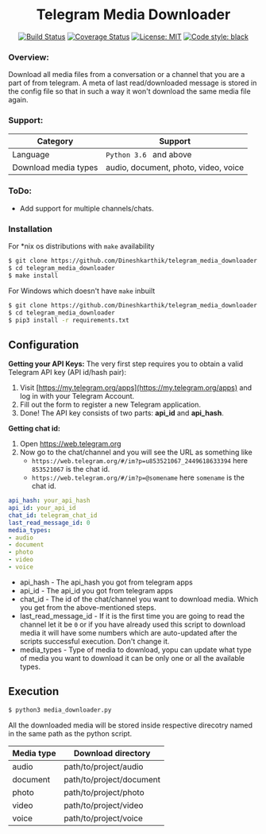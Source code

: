 
<h1 align="center">Telegram Media Downloader</h1>

<p align="center">
<a href="https://circleci.com/gh/Dineshkarthik/telegram_media_downloader/tree/master"><img alt="Build Status" src="https://circleci.com/gh/Dineshkarthik/telegram_media_downloader.svg?style=svg"></a>
<a href="https://codecov.io/gh/Dineshkarthik/telegram_media_downloader"><img alt="Coverage Status" src="https://codecov.io/gh/Dineshkarthik/telegram_media_downloader/branch/master/graph/badge.svg"></a>
<a href="https://github.com/Dineshkarthik/telegram_media_downloader/blob/master/LICENSE"><img alt="License: MIT" src="https://black.readthedocs.io/en/stable/_static/license.svg"></a>
<a href="https://github.com/python/black"><img alt="Code style: black" src="https://img.shields.io/badge/code%20style-black-000000.svg"></a>
</p>

### Overview:
Download all media files from a conversation or a channel that you are a part of from telegram.
A meta of last read/downloaded message is stored in the config file so that in such a way it won't download the same media file again.

### Support:
| Category | Support |
|--|--|
|Language | `Python 3.6 ` and above|
|Download media types|  audio, document, photo, video, voice|

### ToDo:
- Add support for multiple channels/chats.

### Installation

For *nix os distributions with `make` availability
```sh
$ git clone https://github.com/Dineshkarthik/telegram_media_downloader.git
$ cd telegram_media_downloader
$ make install
```
For Windows which doesn't have `make` inbuilt 
```sh
$ git clone https://github.com/Dineshkarthik/telegram_media_downloader.git
$ cd telegram_media_downloader
$ pip3 install -r requirements.txt
```

## Configuration 

**Getting your API Keys:**
The very first step requires you to obtain a valid Telegram API key (API id/hash pair):
1.  Visit  [https://my.telegram.org/apps](https://my.telegram.org/apps)  and log in with your Telegram Account.
2.  Fill out the form to register a new Telegram application. 
3.  Done! The API key consists of two parts:  **api_id**  and  **api_hash**.


**Getting chat id:**
1. Open https://web.telegram.org
2. Now go to the chat/channel and you will see the URL as something like
	- `https://web.telegram.org/#/im?p=u853521067_2449618633394` here `853521067` is the chat id.
	- `https://web.telegram.org/#/im?p=@somename` here `somename` is the chat id.

```yaml
api_hash: your_api_hash
api_id: your_api_id
chat_id: telegram_chat_id
last_read_message_id: 0
media_types:
- audio
- document
- photo
- video
- voice
```

- api_hash  - The api_hash you got from telegram apps
- api_id - The api_id you got from telegram apps
- chat_id -  The id of the chat/channel you want to download media. Which you get from the above-mentioned steps.
- last_read_message_id - If it is the first time you are going to read the channel let it be `0` or if you have already used this script to download media it will have some numbers which are auto-updated after the scripts successful execution. Don't change it.
- media_types - Type of media to download, yopu can update what type of media you want to download it can be only one or all the available types.

## Execution
```sh
$ python3 media_downloader.py
```
All the downloaded media will be stored inside  respective direcotry named  in the same path as the python script.

| Media type | Download directory |
|--|--|
| audio | path/to/project/audio |
| document | path/to/project/document |
| photo | path/to/project/photo |
| video | path/to/project/video |
| voice | path/to/project/voice |
